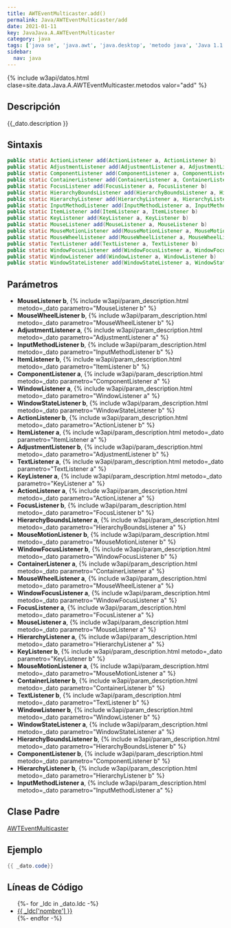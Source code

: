 ```yaml
---
title: AWTEventMulticaster.add()
permalink: Java/AWTEventMulticaster/add
date: 2021-01-11
key: JavaJava.A.AWTEventMulticaster
category: java
tags: ['java se', 'java.awt', 'java.desktop', 'metodo java', 'Java 1.1']
sidebar: 
  nav: java
---
```


{% include w3api/datos.html clase=site.data.Java.A.AWTEventMulticaster.metodos valor="add" %}

## Descripción
{{_dato.description }}

## Sintaxis
~~~java
public static ActionListener add(ActionListener a, ActionListener b)
public static AdjustmentListener add(AdjustmentListener a, AdjustmentListener b)
public static ComponentListener add(ComponentListener a, ComponentListener b)
public static ContainerListener add(ContainerListener a, ContainerListener b)
public static FocusListener add(FocusListener a, FocusListener b)
public static HierarchyBoundsListener add(HierarchyBoundsListener a, HierarchyBoundsListener b)
public static HierarchyListener add(HierarchyListener a, HierarchyListener b)
public static InputMethodListener add(InputMethodListener a, InputMethodListener b)
public static ItemListener add(ItemListener a, ItemListener b)
public static KeyListener add(KeyListener a, KeyListener b)
public static MouseListener add(MouseListener a, MouseListener b)
public static MouseMotionListener add(MouseMotionListener a, MouseMotionListener b)
public static MouseWheelListener add(MouseWheelListener a, MouseWheelListener b)
public static TextListener add(TextListener a, TextListener b)
public static WindowFocusListener add(WindowFocusListener a, WindowFocusListener b)
public static WindowListener add(WindowListener a, WindowListener b)
public static WindowStateListener add(WindowStateListener a, WindowStateListener b)
~~~

## Parámetros
* **MouseListener b**,  {% include w3api/param_description.html metodo=_dato parametro="MouseListener b" %}
* **MouseWheelListener b**,  {% include w3api/param_description.html metodo=_dato parametro="MouseWheelListener b" %}
* **AdjustmentListener a**,  {% include w3api/param_description.html metodo=_dato parametro="AdjustmentListener a" %}
* **InputMethodListener b**,  {% include w3api/param_description.html metodo=_dato parametro="InputMethodListener b" %}
* **ItemListener b**,  {% include w3api/param_description.html metodo=_dato parametro="ItemListener b" %}
* **ComponentListener a**,  {% include w3api/param_description.html metodo=_dato parametro="ComponentListener a" %}
* **WindowListener a**,  {% include w3api/param_description.html metodo=_dato parametro="WindowListener a" %}
* **WindowStateListener b**,  {% include w3api/param_description.html metodo=_dato parametro="WindowStateListener b" %}
* **ActionListener b**,  {% include w3api/param_description.html metodo=_dato parametro="ActionListener b" %}
* **ItemListener a**,  {% include w3api/param_description.html metodo=_dato parametro="ItemListener a" %}
* **AdjustmentListener b**,  {% include w3api/param_description.html metodo=_dato parametro="AdjustmentListener b" %}
* **TextListener a**,  {% include w3api/param_description.html metodo=_dato parametro="TextListener a" %}
* **KeyListener a**,  {% include w3api/param_description.html metodo=_dato parametro="KeyListener a" %}
* **ActionListener a**,  {% include w3api/param_description.html metodo=_dato parametro="ActionListener a" %}
* **FocusListener b**,  {% include w3api/param_description.html metodo=_dato parametro="FocusListener b" %}
* **HierarchyBoundsListener a**,  {% include w3api/param_description.html metodo=_dato parametro="HierarchyBoundsListener a" %}
* **MouseMotionListener b**,  {% include w3api/param_description.html metodo=_dato parametro="MouseMotionListener b" %}
* **WindowFocusListener b**,  {% include w3api/param_description.html metodo=_dato parametro="WindowFocusListener b" %}
* **ContainerListener a**,  {% include w3api/param_description.html metodo=_dato parametro="ContainerListener a" %}
* **MouseWheelListener a**,  {% include w3api/param_description.html metodo=_dato parametro="MouseWheelListener a" %}
* **WindowFocusListener a**,  {% include w3api/param_description.html metodo=_dato parametro="WindowFocusListener a" %}
* **FocusListener a**,  {% include w3api/param_description.html metodo=_dato parametro="FocusListener a" %}
* **MouseListener a**,  {% include w3api/param_description.html metodo=_dato parametro="MouseListener a" %}
* **HierarchyListener a**,  {% include w3api/param_description.html metodo=_dato parametro="HierarchyListener a" %}
* **KeyListener b**,  {% include w3api/param_description.html metodo=_dato parametro="KeyListener b" %}
* **MouseMotionListener a**,  {% include w3api/param_description.html metodo=_dato parametro="MouseMotionListener a" %}
* **ContainerListener b**,  {% include w3api/param_description.html metodo=_dato parametro="ContainerListener b" %}
* **TextListener b**,  {% include w3api/param_description.html metodo=_dato parametro="TextListener b" %}
* **WindowListener b**,  {% include w3api/param_description.html metodo=_dato parametro="WindowListener b" %}
* **WindowStateListener a**,  {% include w3api/param_description.html metodo=_dato parametro="WindowStateListener a" %}
* **HierarchyBoundsListener b**,  {% include w3api/param_description.html metodo=_dato parametro="HierarchyBoundsListener b" %}
* **ComponentListener b**,  {% include w3api/param_description.html metodo=_dato parametro="ComponentListener b" %}
* **HierarchyListener b**,  {% include w3api/param_description.html metodo=_dato parametro="HierarchyListener b" %}
* **InputMethodListener a**,  {% include w3api/param_description.html metodo=_dato parametro="InputMethodListener a" %}

## Clase Padre
[AWTEventMulticaster](/Java/AWTEventMulticaster/)

## Ejemplo
~~~java
{{ _dato.code}}
~~~

## Líneas de Código
<ul>
{%- for _ldc in _dato.ldc -%}
   <li>
       <a href="{{_ldc['url'] }}">{{ _ldc['nombre'] }}</a>
   </li>
{%- endfor -%}
</ul>

